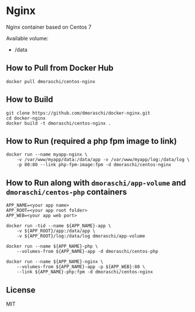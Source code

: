 # Nginx

Nginx container based on Centos 7

Available volume:

- /data

## How to Pull from Docker Hub

    docker pull dmoraschi/centos-nginx

## How to Build

    git clone https://github.com/dmoraschi/docker-nginx.git
    cd docker-nginx
    docker build -t dmoraschi/centos-nginx .

## How to Run (required a php fpm image to link)

    docker run --name myapp-nginx \
        -v /var/www/myapp/data:/data/app -v /var/www/myapp/log:/data/log \
        -p 80:80 --link php-fpm-image:fpm -d dmoraschi/centos-nginx

## How to Run along with `dmoraschi/app-volume` and `dmoraschi/centos-php` containers

    APP_NAME=<your app name>
    APP_ROOT=<your app root folder>
    APP_WEB=<your app web port>

    docker run -tid --name ${APP_NAME}-app \
        -v ${APP_ROOT}/app:/data/app \
        -v ${APP_ROOT}/log:/data/log dmoraschi/app-volume

    docker run --name ${APP_NAME}-php \
        --volumes-from ${APP_NAME}-app -d dmoraschi/centos-php

    docker run --name ${APP_NAME}-nginx \
        --volumes-from ${APP_NAME}-app -p ${APP_WEB}:80 \
        --link ${APP_NAME}-php:fpm -d dmoraschi/centos-nginx

## License

MIT